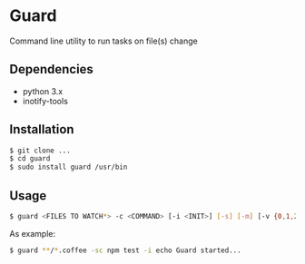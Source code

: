 # Guard
Command line utility to run tasks on file(s) change

## Dependencies

* python 3.x
* inotify-tools

## Installation

```sh
$ git clone ...
$ cd guard
$ sudo install guard /usr/bin
```

## Usage

```sh
$ guard <FILES TO WATCH*> -c <COMMAND> [-i <INIT>] [-s] [-m] [-v {0,1,2,3}]
```

As example:

```sh
$ guard **/*.coffee -sc npm test -i echo Guard started...
```
